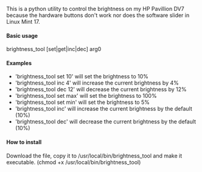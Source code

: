 <p>This is a python utility to control the brightness on my HP Pavillion DV7 because the hardware buttons don't work nor does the software slider in Linux Mint 17.</p>


<h4>Basic usage</h4>

<p>brightness_tool [set|get|inc|dec] arg0</p>

<h4>Examples</h4>

<ul>
	<li>'brightness_tool set 10' will set the brightness to 10% </li>
	<li>'brightness_tool inc 4' will increase the current brightness by 4%</li>
	<li>'brightness_tool dec 12' will decrease the current brightness by 12%</li>
	<li>'brightness_tool set max' will set the brightness to 100%</li>
	<li>'brightness_tool set min' will set the brightness to 5%</li>
	<li>'brightness_tool inc' will increase the current brightness by the default (10%)</li>
	<li>'brightness_tool dec' will decrease the current brightness by the default (10%)</li>
</ul>

<h4>How to install</h4>
<p>Download the file, copy it to /usr/local/bin/brightness_tool and make it executable. (chmod +x /usr/local/bin/brightness_tool)</p>
